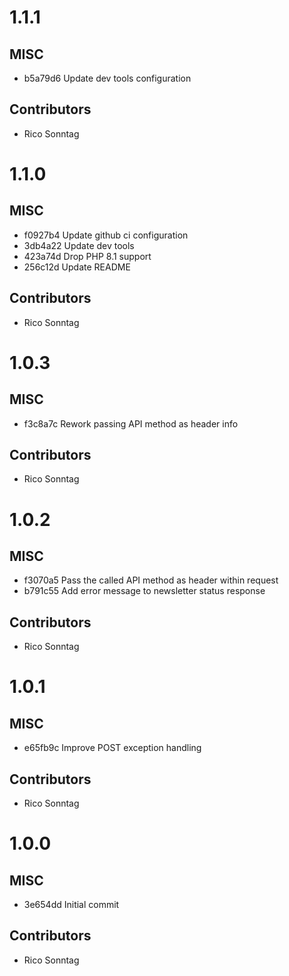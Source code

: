 # 1.1.1

## MISC

- b5a79d6 Update dev tools configuration

## Contributors

- Rico Sonntag

# 1.1.0

## MISC

- f0927b4 Update github ci configuration
- 3db4a22 Update dev tools
- 423a74d Drop PHP 8.1 support
- 256c12d Update README

## Contributors

- Rico Sonntag

# 1.0.3

## MISC

- f3c8a7c Rework passing API method as header info

## Contributors

- Rico Sonntag

# 1.0.2

## MISC

- f3070a5 Pass the called API method as header within request
- b791c55 Add error message to newsletter status response

## Contributors

- Rico Sonntag

# 1.0.1

## MISC

- e65fb9c Improve POST exception handling

## Contributors

- Rico Sonntag

# 1.0.0

## MISC

- 3e654dd Initial commit

## Contributors

- Rico Sonntag

